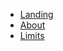 <!-- docs/_sidebar.md -->
* [Landing](/communicator/#fin-communicator)
* [About](/communicator/#what-is-a-root-api-call)
* [Limits](/communicator/#what-are-the-limits)